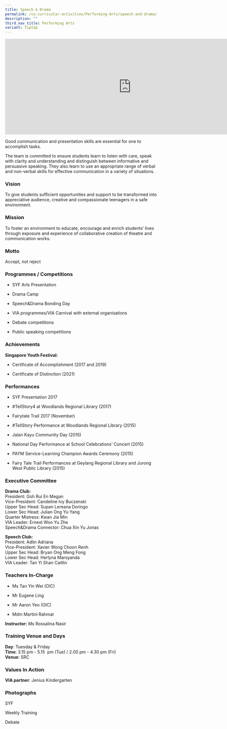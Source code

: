 ```yaml
---
title: Speech & Drama
permalink: /co-curricular-activities/Performing-Arts/speech-and-drama/
description: ""
third_nav_title: Performing Arts
variant: tiptap
---
```

<div class="iframe-wrapper">
<iframe height="315" width="830" allowfullscreen="true" frameborder="0" src="https://www.youtube.com/embed/zmOjsWBSdo0"></iframe>
</div>
<p>Good communication and presentation skills are essential for one to accomplish
tasks.</p>
<p>The team is committed to ensure students learn to listen with care, speak
with clarity and understanding and distinguish between informative and
persuasive speaking. They also learn to use an appropriate range of verbal
and non-verbal skills for effective communication in a variety of situations.</p>
<h3>Vision</h3>
<p>To give students sufficient opportunities and support to be transformed
into appreciative audience, creative and compassionate teenagers in a safe
environment.&nbsp;</p>
<h3>Mission</h3>
<p>To foster an environment to educate, encourage and enrich students’ lives
through exposure and experience of collaborative creation of theatre and
communication works.&nbsp;</p>
<h3>Motto</h3>
<p>Accept, not reject</p>
<h3>Programmes / Competitions</h3>
<ul data-tight="true" class="tight">
<li>
<p>SYF Arts Presentation</p>
</li>
<li>
<p>Drama Camp</p>
</li>
<li>
<p>Speech&amp;Drama Bonding Day</p>
</li>
<li>
<p>VIA programmes/VIA Carnival with external organisations</p>
</li>
<li>
<p>Debate competitions</p>
</li>
<li>
<p>Public speaking competitions</p>
</li>
</ul>
<h3>Achievements</h3>
<p><strong>Singapore Youth Festival:</strong>
</p>
<ul data-tight="true" class="tight">
<li>
<p>Certificate of Accomplishment (2017 and 2019)</p>
</li>
<li>
<p>Certificate of Distinction (2021)</p>
</li>
</ul>
<h3>Performances</h3>
<ul data-tight="true" class="tight">
<li>
<p>SYF Presentation 2017</p>
</li>
<li>
<p>#TellStory4 at Woodlands Regional Library (2017)</p>
</li>
<li>
<p>Fairytale Trail 2017 (November)</p>
</li>
<li>
<p>#TellStory Performance at Woodlands Regional Library (2015)</p>
</li>
<li>
<p>Jalan Kayu Community Day (2015)</p>
</li>
<li>
<p>National Day Performance at School Celebrations’ Concert (2015)</p>
</li>
<li>
<p>PAYM Service-Learning Champion Awards Ceremony (2015)</p>
</li>
<li>
<p>Fairy Tale Trail Performances at Geylang Regional Library and Jurong West
Public Library (2015)</p>
</li>
</ul>
<h3>Executive Committee</h3>
<p><strong>Drama Club:</strong> 
<br>President: Goh Rui En Megan
<br>Vice-President: Candeline Ivy Buczenski
<br>Upper Sec Head: Supan Lereana Doringo
<br>Lower Sec Head: Julian Ong Yu Yang
<br>Quarter Mistress: Kwan Jia Min
<br>VIA Leader: Ernest Woo Yu Zhe
<br>Speech&amp;Drama Connector: Chua Xin Yu Jonas</p>
<p><strong>Speech Club:</strong> 
<br>President: Adlin Adriana
<br>Vice-President: Xavier Wong Choon Renh
<br>Upper Sec Head: Bryan Ong Meng Fong
<br>Lower Sec Head: Herlyna Marsyanda
<br>VIA Leader: Tan Yi Shan Caitlin</p>
<h3>Teachers In-Charge</h3>
<ul data-tight="true" class="tight">
<li>
<p>Ms Tan Yin Wei (OIC)</p>
</li>
<li>
<p>Mr Eugene Ling</p>
</li>
<li>
<p>Mr Aaron Yeo (OIC)</p>
</li>
<li>
<p>Mdm Martini Rahmat</p>
</li>
</ul>
<p><strong>Instructor:</strong> Ms Rossalina Nasir</p>
<h3>Training Venue and Days</h3>
<p><strong>Day</strong>: Tuesday &amp; Friday
<br><strong>Time</strong>: 3.15 pm - 5.15&nbsp; pm (Tue) / 2.00 pm - 4.30
pm (Fri)
<br><strong>Venue</strong>: SRC</p>
<h3>Values In Action</h3>
<p><strong>VIA partner</strong>: Jenius Kindergarten</p>
<h3>Photographs</h3>
<p>SYF</p>
<p>Weekly Training</p>
<p>Debate</p>
